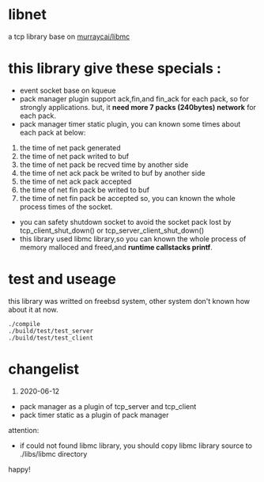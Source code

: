 # libnet
a tcp library base on [murraycai/libmc](https://github.com/murrayCai/libbase "libmc")

# this library give these specials :
- event socket base on kqueue
- pack manager plugin support ack,fin,and fin_ack for each pack, so for strongly applications. but, it **need more 7 packs (240bytes) network** for each pack.
- pack manager timer static plugin, you can known some times about each pack at below:
1. the time of net pack generated
2. the time of net pack writed to buf
3. the time of net pack be recved time by another side
4. the time of net ack pack be writed to buf by another side
5. the time of net ack pack accepted
6. the time of net fin pack be writed to buf
7. the time of net fin pack be accepted
so, you can known the whole process times of the socket.
- you can safety shutdown socket to avoid the socket pack lost by tcp_client_shut_down() or tcp_server_client_shut_down()
- this library used libmc library,so you can known the whole process of memory malloced and freed,and **runtime callstacks printf**.

# test and useage
this library was writted on freebsd system, other system don't known how about it at now.
```
./compile
./build/test/test_server
./build/test/test_client
```

# changelist
1. 2020-06-12
- pack manager as a plugin of tcp_server and tcp_client
- pack timer static as a plugin of pack manager

attention:
- if could not found libmc library, you should copy libmc library source to ./libs/libmc directory 

happy!
